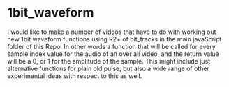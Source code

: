 # 1bit_waveform

I would like to make a number of videos that have to do with working out new 1bit waveform functions using R2+ of bit\_tracks in the main javaScript folder of this Repo. In other words a function that will be called for every sample index value for the audio of an over all video, and the return value will be a 0, or 1 for the amplitude of the sample. This might include just alternative functions for plain old pulse, but also a wide range of other experimental ideas with respect to this as well.


